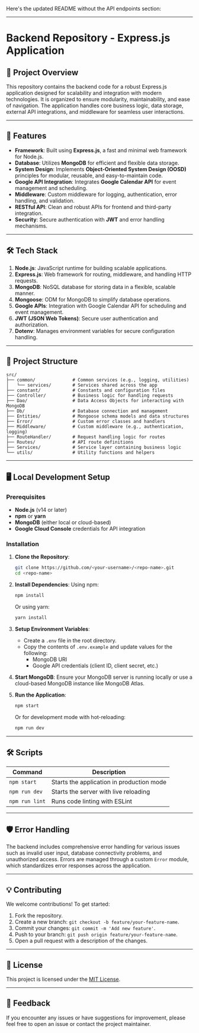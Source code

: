 Here's the updated README without the API endpoints section:

---

# Backend Repository - Express.js Application  

## 🌟 Project Overview  

This repository contains the backend code for a robust Express.js application designed for scalability and integration with modern technologies. It is organized to ensure modularity, maintainability, and ease of navigation. The application handles core business logic, data storage, external API integrations, and middleware for seamless user interactions.

---

## 🚀 Features  

- **Framework**: Built using **Express.js**, a fast and minimal web framework for Node.js.
- **Database**: Utilizes **MongoDB** for efficient and flexible data storage.
- **System Design**: Implements **Object-Oriented System Design (OOSD)** principles for modular, reusable, and easy-to-maintain code.
- **Google API Integration**: Integrates **Google Calendar API** for event management and scheduling.
- **Middleware**: Custom middleware for logging, authentication, error handling, and validation.
- **RESTful API**: Clean and robust APIs for frontend and third-party integration.
- **Security**: Secure authentication with **JWT** and error handling mechanisms.
  
---

## 🛠️ Tech Stack  

1. **Node.js**: JavaScript runtime for building scalable applications.
2. **Express.js**: Web framework for routing, middleware, and handling HTTP requests.
3. **MongoDB**: NoSQL database for storing data in a flexible, scalable manner.
4. **Mongoose**: ODM for MongoDB to simplify database operations.
5. **Google APIs**: Integration with Google Calendar API for scheduling and event management.
6. **JWT (JSON Web Tokens)**: Secure user authentication and authorization.
7. **Dotenv**: Manages environment variables for secure configuration handling.

---

## 📁 Project Structure  

```plaintext
src/
├── common/              # Common services (e.g., logging, utilities)
│   └── services/        # Services shared across the app
├── constant/            # Constants and configuration files
├── Controller/          # Business logic for handling requests
├── Dao/                 # Data Access Objects for interacting with MongoDB
├── Db/                  # Database connection and management
├── Entities/            # Mongoose schema models and data structures
├── Error/               # Custom error classes and handlers
├── Middleware/          # Custom middleware (e.g., authentication, logging)
├── RouteHandler/        # Request handling logic for routes
├── Routes/              # API route definitions
├── Services/            # Service layer containing business logic
└── utils/               # Utility functions and helpers
```

---

## 🖥️ Local Development Setup  

### Prerequisites  
- **Node.js** (v14 or later)
- **npm** or **yarn**
- **MongoDB** (either local or cloud-based)
- **Google Cloud Console** credentials for API integration

### Installation  

1. **Clone the Repository**:
   ```bash
   git clone https://github.com/<your-username>/<repo-name>.git
   cd <repo-name>
   ```

2. **Install Dependencies**:
   Using npm:
   ```bash
   npm install
   ```
   Or using yarn:
   ```bash
   yarn install
   ```

3. **Setup Environment Variables**:
   - Create a `.env` file in the root directory.
   - Copy the contents of `.env.example` and update values for the following:
     - MongoDB URI
     - Google API credentials (client ID, client secret, etc.)

4. **Start MongoDB**:
   Ensure your MongoDB server is running locally or use a cloud-based MongoDB instance like MongoDB Atlas.

5. **Run the Application**:
   ```bash
   npm start
   ```
   Or for development mode with hot-reloading:
   ```bash
   npm run dev
   ```

---

## 🛠️ Scripts  

| Command             | Description                                  |
|---------------------|----------------------------------------------|
| `npm start`         | Starts the application in production mode    |
| `npm run dev`       | Starts the server with live reloading        |
| `npm run lint`      | Runs code linting with ESLint                |

---

## 🛡️ Error Handling  

The backend includes comprehensive error handling for various issues such as invalid user input, database connectivity problems, and unauthorized access. Errors are managed through a custom `Error` module, which standardizes error responses across the application.

---

## 💡 Contributing  

We welcome contributions! To get started:

1. Fork the repository.
2. Create a new branch: `git checkout -b feature/your-feature-name`.
3. Commit your changes: `git commit -m 'Add new feature'`.
4. Push to your branch: `git push origin feature/your-feature-name`.
5. Open a pull request with a description of the changes.

---

## 📄 License  

This project is licensed under the [MIT License](LICENSE).

---

## 💬 Feedback  

If you encounter any issues or have suggestions for improvement, please feel free to open an issue or contact the project maintainer.
